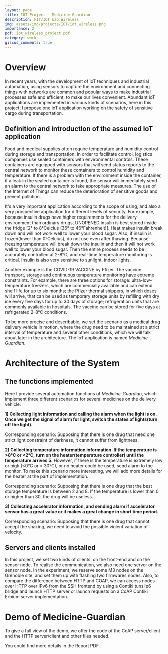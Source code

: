 ```yaml
---
layout: page
title: IOT Project - Medicine-Guardian
description: FIT/IOT Lab Wireless
img: assets/img/projects/IOT/iot_wireless.png
importance: 2
pdf: iot_wireless_project.pdf
category: work
giscus_comments: true
---
```


# Overview

In recent years, with the development of IoT techniques and industrial automation, using sensors to capture the environment and connecting things with networks are common and popular ways to make industrial processes safe and efficient, to make our lives convenient. Abundant IoT applications are implemented in various kinds of scenarios, here in this project, I propose one IoT application working on the safety of sensitive cargo during transportation.

## Definition and introduction of the assumed IoT application

Food and medical supplies often require temperature and humidity control during storage and transportation. In order to facilitate control, logistics companies use sealed containers with environmental controls. These containers are equipped with sensors that will send status reports to the central network to monitor these containers to control humidity and temperature. If there is a problem with the environment inside the container, if a leak in the sealed container is found, the sensor will immediately send an alarm to the central network to take appropriate measures. The use of the Internet of Things can reduce the deterioration of sensitive goods and prevent pollution.

It's a very important application according to the scope of using, and also a very prospective application for different levels of security. For example, because insulin drugs have higher requirements for the delivery environment than ordinary drugs, UNOPENED insulin is best stored inside the fridge [2° to 8°Celcius (36° to 46°Fahrenheit)]. Heat makes insulin break down and will not work well to lower your blood sugar. Also, if insulin is frozen(lower than 0°Celcius), do not use even after thawing. Because freezing temperature will break down the insulin and then it will not work well to lower your blood sugar. Then the entire process needs to be accurately controlled at 2-8°C, and real-time temperature monitoring is critical. Insulin is also very sensitive to sunlight, indoor lights.


Another example is the COVID-19 VACCINE by Pfizer. The vaccine transport, storage and continuous temperature monitoring have extreme constraints. For example, there are three options for storage: ultra-low-temperature freezers, which are commercially available and can extend shelf life for up to six months; the Pfizer thermal shippers, in which doses will arrive, that can be used as temporary storage units by refilling with dry ice every five days for up to 30 days of storage; refrigeration units that are commonly available in hospitals. The vaccine can be stored for five days at refrigerated 2-8°C conditions.

To be more precise and describable, we set the scenario as a medical drug delivery vehicle in motion, where the drug need to be maintained at a strict interval of temperature and several other conditions, which we will talk about later in the architecture. The IoT application is named *Medicine-Guardian*.

# Architecture of the System

## The functions implemented

Here I provide several automation functions of *Medicine-Guardian*, which implement three different scenarios for several medicines on the delivery vehicle: 

**1) Collecting light information and calling the alarm when the light is on. Once we get the signal of alarm for light, switch the states of lights(turn off the light).**

Corresponding scenario: Supposing that there is one drug that need one strict light constraint of darkness, it cannot suffer from lightness.

**2) Collecting temperature information information. If the temperature is >8°C or <2°C, turn on the heater(temperature controller) until the temperature arrives 5.** 
However, if there is the temperature is extremely low or high (<0°C or > 30°C), or no heater could be used, send alarm to the monitor. To make this scenario more interesting, we will add more details for the heater at the part of implementation.

Corresponding scenario: Supposing that there is one drug that the best storage temperature is between 2 and 8. If the temperature is lower than 0 or higher than 30, the drug will be useless.

**3) Collecting accelerator information, and sending alarm if accelerator sensor has a great value or it makes a great change in short time period.**

Corresponding scenario: Supposing that there is one drug that cannot accept the shaking, we need to avoid the possible violent variation of velocity.

## Servers and clients installed

In this project, we set two kinds of clients: on the front-end and on the sensor node. To realise the communication, we also need one server on the sensor node. In the experiment, we reserve some M3 nodes on the Grenoble site, and set them up with flashing two firmwares nodes. Also, to compare the difference between HTTP and COAP, we can access nodes over HTTP over IPv6 from the SSH frontend by using a Contiki tunslip6 bridge and launch HTTP server or launch requests on a CoAP Contiki Erbium server implementation.

# Demo of Medicine-Guardian

To give a full view of the demo, we offer the code of the CoAP server/client and the HTTP server/client and other files needed.

You could find more details in the Report PDF.
